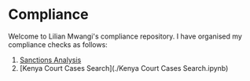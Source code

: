 # Compliance

Welcome to Lilian Mwangi's compliance repository. I have organised my compliance checks as follows:

1. [Sanctions Analysis](./Sanctions.ipynb)
2. [Kenya Court Cases Search](./Kenya Court Cases Search.ipynb)
